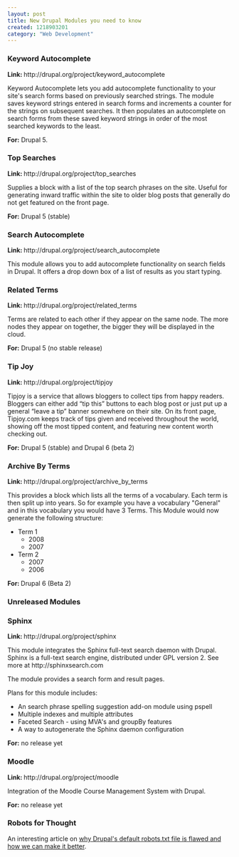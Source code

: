 ```yaml
--- 
layout: post
title: New Drupal Modules you need to know
created: 1218903201
category: "Web Development"
---
```

<h3>Keyword Autocomplete</h3>
<p><strong>Link: </strong>http://drupal.org/project/keyword_autocomplete</p>
<p>Keyword Autocomplete lets you add autocomplete functionality to your site's search forms based on previously searched strings. The module saves keyword strings entered in search forms and increments a counter for the strings on subsequent searches. It then populates an autocomplete on search forms from these saved keyword strings in order of the most searched keywords to the least.</p>
<p><strong>For:</strong> Drupal 5.</p> 

<h3>Top Searches</h3>
<p><strong>Link: </strong>http://drupal.org/project/top_searches</p>
<p>Supplies a block with a list of the top search phrases on the site. Useful for generating inward traffic within the site to older blog posts that generally do not get featured on the front page.</p> 
<p><strong>For:</strong> Drupal 5 (stable)</p>

<h3>Search Autocomplete</h3>
<p><strong>Link: </strong>http://drupal.org/project/search_autocomplete</p>
<p>This module allows you to add autocomplete functionality on search fields in Drupal. It offers a drop down box of a list of results as you start typing.</p>

<h3>Related Terms</h3>
<p><strong>Link: </strong>http://drupal.org/project/related_terms</p>
<p>Terms are related to each other if they appear on the same node. The more nodes they appear on together, the bigger they will be displayed in the cloud.</p>
<p><strong>For:</strong> Drupal 5 (no stable release)</p>

<h3>Tip Joy</h3>
<p><strong>Link: </strong>http://drupal.org/project/tipjoy</p>
<p>Tipjoy is a service that allows bloggers to collect tips from happy readers. Bloggers can either add “tip this” buttons to each blog post or just put up a general “leave a tip” banner somewhere on their site. On its front page, Tipjoy.com keeps track of tips given and received throughout the world, showing off the most tipped content, and featuring new content worth checking out.</p>
<p><strong>For:</strong> Drupal 5 (stable) and Drupal 6 (beta 2)</p>
	
<h3>Archive By Terms</h3>
<p><strong>Link: </strong>http://drupal.org/project/archive_by_terms</p>
<p>This provides a block which lists all the terms of a vocabulary. Each term is then split up into years. So for example you have a vocabulary "General" and in this vocabulary you would have 3 Terms. This Module would now generate the following structure:</p>
<ul>
<li>Term 1
  <ul>
	<li>2008</li>
  	<li>2007</li>
  </ul>
</li>
<li>
	Term 2
  	<ul>
	<li>2007</li>
  	<li>2006</li>
	</ul>
</li>
</ul>
<p><strong>For: </strong>Drupal 6 (Beta 2)</p>

<h3>Unreleased Modules</h3>
<h3>Sphinx</h3>
<p><strong>Link: </strong>http://drupal.org/project/sphinx</p>
<p>This module integrates the Sphinx full-text search daemon with Drupal. Sphinx is a full-text search engine, distributed under GPL version 2. See more at http://sphinxsearch.com</p>
<p>The module provides a search form and result pages. </p>
<p>Plans for this module includes:</p>
<ul>
<li>An search phrase spelling suggestion add-on module using pspell</li>
<li>Multiple indexes and multiple attributes</li>
<li>Faceted Search - using MVA's and groupBy features</li>
<li>A way to autogenerate the Sphinx daemon configuration</li>
</ul>
<p><strong>For:</strong> no release yet</p>

<h3>Moodle</h3>
<p><strong>Link: </strong>http://drupal.org/project/moodle</p>
<p>Integration of the Moodle Course Management System with Drupal.</p>
<p><strong>For:</strong> no release yet</p>

<h3>Robots for Thought</h3>
<p>An interesting article on <a href="http://drupalzilla.com/robots-txt">why Drupal's default robots.txt file is flawed and how we can make it better</a>.</p>
